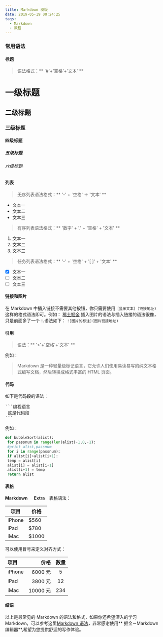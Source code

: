 ```yaml
---
title: Markdown 模板
date: 2019-05-19 00:24:25
tags:
  - Markdown
  - 教程
---
```



### 常用语法

#### 标题

> 语法格式：** '#'+'空格'+'文本' **

# 一级标题

## 二级标题

### 三级标题

#### 四级标题

##### 五级标题

###### 六级标题

#### 列表

> 无序列表语法格式：** '-' + '空格' ＋ '文本' **

- 文本一
- 文本二
- 文本三

> 有序列表语法格式：** '数字' + '.' + '空格' + '文本' **

1. 文本一
2. 文本二
3. 文本三

> 任务列表语法格式：** '-' + '空格' + '[ ]' + '文本' **

- [x] 文本一
- [ ] 文本二
- [ ] 文本三

#### 链接和图片

在 Markdown 中插入链接不需要其他按钮，你只需要使用`［显示文本］(链接地址)`这样的格式语法即可。例如：
[稀土掘金](https://gold.xitu.io)
插入图片的语法与插入链接的语法很像，只是前面多了一个 `!`.语法如下：
`![图片的标注](图片链接地址)`

#### 引用

> 语法：** '>'+'空格'+'文本' **

例如：

> Markdown 是一种轻量级标记语言，它允许人们使用易读易写的纯文本格式编写文档，然后转换成格式丰富的 HTML 页面。

#### 代码

如下是代码段的语法：

<pre>
```编程语言
 这是代码段
```
</pre>

例如：

```python
def bubbleSort(alist):
 for passnum in range(len(alist)-1,0,-1):
 #print alist,passnum
 for i in range(passnum):
 if alist[i]>alist[i+1]:
 temp = alist[i]
 alist[i] = alist[i+1]
 alist[i+1] = temp
 return alist
```

#### 表格

**Markdown 　 Extra**　表格语法：

| 项目   | 价格   |
| ------ | ------ |
| iPhone | \$560  |
| iPad   | \$780  |
| iMac   | \$1000 |

可以使用冒号来定义对齐方式：

| 项目   |     价格 | 数量 |
| :----- | -------: | :--: |
| iPhone |  6000 元 |  5   |
| iPad   |  3800 元 |  12  |
| iMac   | 10000 元 | 234  |

#### 结语

以上是最常见的 Markdown 的语法和格式，如果你还希望深入的学习 Markdown，可以参考这里[Markdown 语法](https://www.appinn.com/markdown/)，非常感谢使用** 掘金－Markdown 编辑器**,希望为您提供舒适的写作体验。
